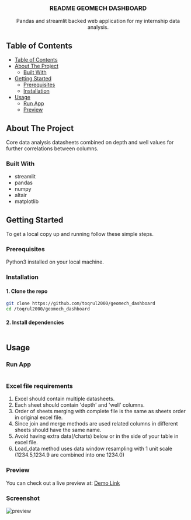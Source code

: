 

<p align="center">
  <h3 align="center">README GEOMECH DASHBOARD</h3> <!-- EDIT -->
  <p align="center">
    Pandas and streamlit backed web application for my internship data analysis. <!-- EDIT -->
  </p>
</p>

<!-- EDIT: TABLE OF CONTENTS -->

## Table of Contents

- [Table of Contents](#table-of-contents)
- [About The Project](#about-the-project)
  - [Built With](#built-with)
- [Getting Started](#getting-started)
  - [Prerequisites](#prerequisites)
  - [Installation](#installation)
- [Usage](#usage)
  - [Run App](#run-app)
  - [Preview](#preview)

<!-- EDIT: ABOUT THE PROJECT -->

## About The Project

Core data analysis datasheets combined on depth and well values for further correlations between columns.<!-- EDIT -->

### Built With

<!-- EDIT -->
- streamlit
- pandas
- numpy
- altair
- matplotlib

## Getting Started

<!-- EDIT -->
To get a local copy up and running follow these simple steps.

### Prerequisites

<!-- EDIT -->
Python3 installed on your local machine.

### Installation

#### 1. Clone the repo

```sh
git clone https://github.com/toqrul2000/geomech_dashboard
cd /toqrul2000/geomech_dashboard
```

#### 2. Install dependencies

```pip install requirements.txt
```

## Usage

### Run App

```streamlit run main.py
```

### Excel file requirements
1. Excel should contain multiple datasheets.
2. Each sheet should contain 'depth' and 'well' columns.
3. Order of sheets merging with complete file is the same as sheets order in original excel file.
4. Since join and merge methods are used related columns in different sheets should have the same name.
5. Avoid having extra data(/charts) below or in the side of your table in excel file.
6. Load_data method uses data window resampling with 1 unit scale (1234.5,1234.9 are combined into one 1234.0)

### Preview

You can check out a live preview at: [Demo Link](https://share.streamlit.io/toqrul2000/geomech_dashboard/main/main.py)

### Screenshot

![preview](https://github.com/toqrul2000/geomech_dashboard/blob/main/screencapture-share-streamlit-io-toqrul2000-geomech-dashboard-main-main-py-2021-08-22-04_40_08.png?raw=true)
